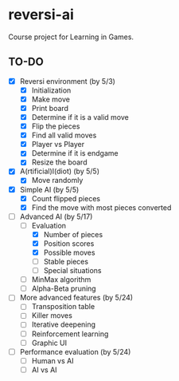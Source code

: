 # reversi-ai
Course project for Learning in Games.

## TO-DO
- [x] Reversi environment (by 5/3)
    - [x] Initialization
    - [x] Make move
    - [x] Print board
    - [x] Determine if it is a valid move
    - [x] Flip the pieces
    - [x] Find all valid moves
    - [x] Player vs Player
    - [x] Determine if it is endgame
    - [x] Resize the board
- [x] A(rtificial)I(diot) (by 5/5)
    - [x] Move randomly
- [x] Simple AI (by 5/5)
    - [x] Count flipped pieces
    - [x] Find the move with most pieces converted
- [ ] Advanced AI (by 5/17)
    - [ ] Evaluation
        - [x] Number of pieces
        - [x] Position scores
        - [x] Possible moves
        - [ ] Stable pieces
        - [ ] Special situations
    - [ ] MinMax algorithm
    - [ ] Alpha-Beta pruning
- [ ] More advanced features (by 5/24)
    - [ ] Transposition table
    - [ ] Killer moves
    - [ ] Iterative deepening
    - [ ] Reinforcement learning
    - [ ] Graphic UI
- [ ] Performance evaluation (by 5/24)
    - [ ] Human vs AI
    - [ ] AI vs AI